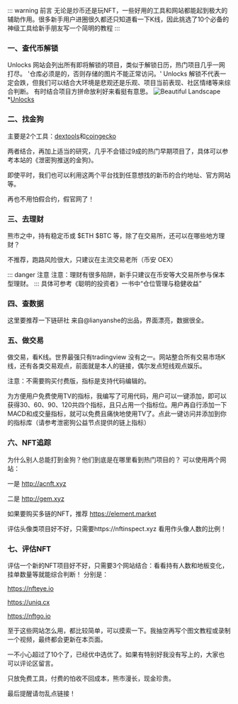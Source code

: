 ::: warning  前言
无论是炒币还是玩NFT，一些好用的工具和网站都能起到极大的辅助作用。很多新手用户进圈很久都还只知道看一下K线，因此挑选了10个必备的神级工具给新手朋友写一个简明的教程
:::
### 一、查代币解锁
Unlocks 网站会列出所有即将解锁的项目，类似于解锁日历，热门项目几乎一网打尽。
'仓库必须是的，否则存储的图片不能正常访问。'
Unlocks
解锁不代表一定会跌，但我们可以结合大环境是悲观还是乐观、项目当前表现、社区情绪等来综合判断。 有时结合项目方拼命放利好来看挺有意思。
![Beautiful Landscape](https://m2492468.695354.xyz/img/2024/12/27/5qxr3l.png)
*[Unlocks](https://tokenomist.ai/)

### 二、找金狗
主要是2个工具：[dextools](https://www.dextools.io/)和[coingecko](https://www.coingecko.com/)

两者结合，再加上适当的研究，几乎不会错过9成的热门早期项目了，具体可以参考本站的《泄密狗推送的金狗》。

即使平时，我们也可以利用这两个平台找到任意想找的新币的合约地址、官方网站等。

再也不用怕假合约，假官网了！

### 三、去理财
熊市之中，持有稳定币或 $ETH $BTC 等，除了在交易所，还可以在哪些地方理财？ 

不推荐，跑路风险很大，只建议在主流交易老所（币安 OEX）

::: danger 注意
注意：理财有很多陷阱，新手只建议在币安等大交易所参与保本型理财。
:::
具体可参考《聪明的投资者》一书中“仓位管理与稳健收益”

### 四、查数据
这里要推荐一下链研社 来自@lianyanshe的出品，界面漂亮，数据很全。 



### 五、做交易
做交易，看K线。世界最强只有tradingview 没有之一。网站整合所有交易市场K线，还有各类交易观点，前面就是本人的链接，偶尔发点短线观点娱乐。

注意：不需要购买付费版，指标是支持代码编辑的。

为方便用户免费使用TV的指标，我编写了可用代码，用户可以一键添加，即可以获得30、60、90、120共四个指标，且只占用一个指标位。用户再自行添加一下MACD和成交量指标，就可以免费且痛快地使用TV了。点此一键访问并添加到你的指标库（请参考泄密狗公益节点提供的链上指标）

### 六、NFT追踪
为什么别人总能打到金狗？他们到底是在哪里看到热门项目的？ 可以使用两个网站：

一是 http://acnft.xyz 

二是 http://gem.xyz 

如果要购买多链的NFT，推荐 https://element.market 

评估头像类项目好不好，只需要https://nftinspect.xyz 看用作头像人数的比例！

### 七、评估NFT
评估一个新的NFT项目好不好，只需要3个网站结合：看看持有人数和地板变化，挂单数量等就能综合判断！ 分别是： 

https://nfteye.io

https://uniq.cx 

https://nftgo.io 

至于这些网站怎么用，都比较简单，可以摸索一下。我抽空再写个图文教程或录制一个视频，最终都会更新在本页面。


一不小心超过了10个了，已经优中选优了。如果有特别好我没有写上的，大家也可以评论区留言。 

只放免费工具，付费的怕收不回成本，熊市漫长，现金珍贵。

最后提醒请勿乱点链接！
